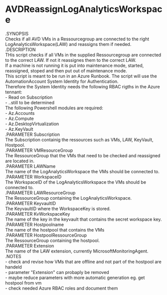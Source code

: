# AVDReassignLogAnalyticsWorkspace

.SYNOPSIS  
    Checks if all AVD VMs in a Ressourcegroup are connected to the right LogAnalyticsWorkspace(LAW) and reassigns them if needed.  
.DESCRIPTION  
	THis script checks if all VMs in the supplied Ressourcegroup are connected to the correct LAW. If not it reassignes them to the correct LAW.   
	If a machine is not running it is put into maintenance mode, started, reassigned, stoped and then put out of maintenance mode.  
	This script is meant to be run in an Azure Runbook. The script will use the AutomationAccount System Identity for Authentication.  
	Therefore the System Identity needs the following RBAC rigths in the Azure tennant:  
		- Read on Subscription  
		- ..still to be determined  
	The following Powershell modules are required:  
		- Az.Accounts  
		- Az.Compute  
		- Az.DesktopVirtualization  
		- Az.KeyVault  
.PARAMETER Subscription  
	The Subscription containig the ressources such as VMs, LAW, KeyVault, Hostpool.  
.PARAMETER VMResourceGroup  
	The RessourceGroup that the VMs that need to be checked and reassigned are located in.  
.PARAMETER LAWName  
	The name of the LogAnalyticsWorkspace the VMs should be connected to.  
.PARAMETER WorkspaceID  
	The WorkspaceID of the LogAnalyticsWorkspace the VMs should be connected to.  
.PARAMETER LAWResourceGroup  
	The RessourceGroup containing the LogAnalyticsWorkspace.  
.PARAMETER KeyvaultID  
	The KeyvaultID where the WorkspaceKey is stored.  
.PARAMETER KvWorkspaceKey  
	The name of the key in the keyvault that contains the secret workspace key.  
.PARAMETER Hostpoolname  
	The name of the hostpool that contains the VMs  
.PARAMETER HostpoolRessourceGroup  
	The RessourceGroup containing the hostpool.  
.PARAMETER Extension  
	The name of the LAW extension, currently MicrosoftMonitoringAgent.  
.NOTES  
	- check and revise how VMs that are offline and not part of the hostpool are handeld  
	- parameter "Extension" can probaply be removed  
	- maybe reduce parameters with more automatic generation eg. get hostpool from vm  
    - check needed Azure RBAC roles and document them  
